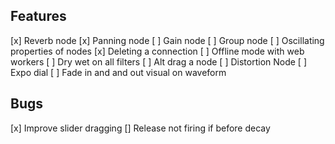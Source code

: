 ## Features
[x] Reverb node
[x] Panning node
[ ] Gain node
[ ] Group node
[ ] Oscillating properties of nodes
[x] Deleting a connection
[ ] Offline mode with web workers
[ ] Dry wet on all filters
[ ] Alt drag a node
[ ] Distortion Node
[ ] Expo dial
[ ] Fade in and and out visual on waveform

## Bugs
[x] Improve slider dragging
[] Release not firing if before decay
